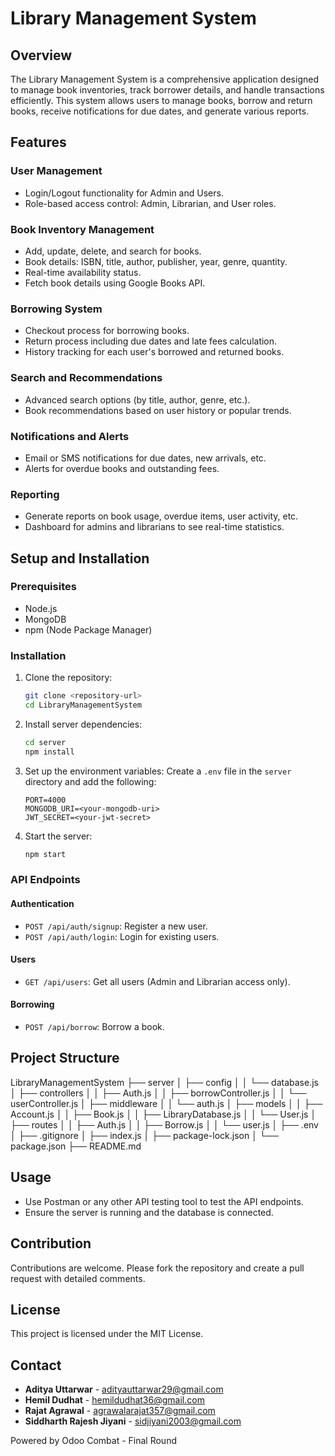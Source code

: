 # Library Management System

## Overview
The Library Management System is a comprehensive application designed to manage book inventories, track borrower details, and handle transactions efficiently. This system allows users to manage books, borrow and return books, receive notifications for due dates, and generate various reports.

## Features
### User Management
- Login/Logout functionality for Admin and Users.
- Role-based access control: Admin, Librarian, and User roles.

### Book Inventory Management
- Add, update, delete, and search for books.
- Book details: ISBN, title, author, publisher, year, genre, quantity.
- Real-time availability status.
- Fetch book details using Google Books API.

### Borrowing System
- Checkout process for borrowing books.
- Return process including due dates and late fees calculation.
- History tracking for each user's borrowed and returned books.

### Search and Recommendations
- Advanced search options (by title, author, genre, etc.).
- Book recommendations based on user history or popular trends.

### Notifications and Alerts
- Email or SMS notifications for due dates, new arrivals, etc.
- Alerts for overdue books and outstanding fees.

### Reporting
- Generate reports on book usage, overdue items, user activity, etc.
- Dashboard for admins and librarians to see real-time statistics.

## Setup and Installation
### Prerequisites
- Node.js
- MongoDB
- npm (Node Package Manager)

### Installation
1. Clone the repository:
    ```sh
    git clone <repository-url>
    cd LibraryManagementSystem
    ```

2. Install server dependencies:
    ```sh
    cd server
    npm install
    ```

3. Set up the environment variables:
    Create a `.env` file in the `server` directory and add the following:
    ```env
    PORT=4000
    MONGODB_URI=<your-mongodb-uri>
    JWT_SECRET=<your-jwt-secret>
    ```

4. Start the server:
    ```sh
    npm start
    ```

### API Endpoints
#### Authentication
- `POST /api/auth/signup`: Register a new user.
- `POST /api/auth/login`: Login for existing users.

#### Users
- `GET /api/users`: Get all users (Admin and Librarian access only).

#### Borrowing
- `POST /api/borrow`: Borrow a book.

## Project Structure
LibraryManagementSystem
├── server
│ ├── config
│ │ └── database.js
│ ├── controllers
│ │ ├── Auth.js
│ │ ├── borrowController.js
│ │ └── userController.js
│ ├── middleware
│ │ └── auth.js
│ ├── models
│ │ ├── Account.js
│ │ ├── Book.js
│ │ ├── LibraryDatabase.js
│ │ └── User.js
│ ├── routes
│ │ ├── Auth.js
│ │ ├── Borrow.js
│ │ └── user.js
│ ├── .env
│ ├── .gitignore
│ ├── index.js
│ ├── package-lock.json
│ └── package.json
├── README.md


## Usage
- Use Postman or any other API testing tool to test the API endpoints.
- Ensure the server is running and the database is connected.

## Contribution
Contributions are welcome. Please fork the repository and create a pull request with detailed comments.

## License
This project is licensed under the MIT License.

## Contact
- **Aditya Uttarwar** - adityauttarwar29@gmail.com
- **Hemil Dudhat** - hemildudhat36@gmail.com
- **Rajat Agrawal** - agrawalarajat357@gmail.com
- **Siddharth Rajesh Jiyani** - sidjiyani2003@gmail.com

Powered by Odoo Combat - Final Round
